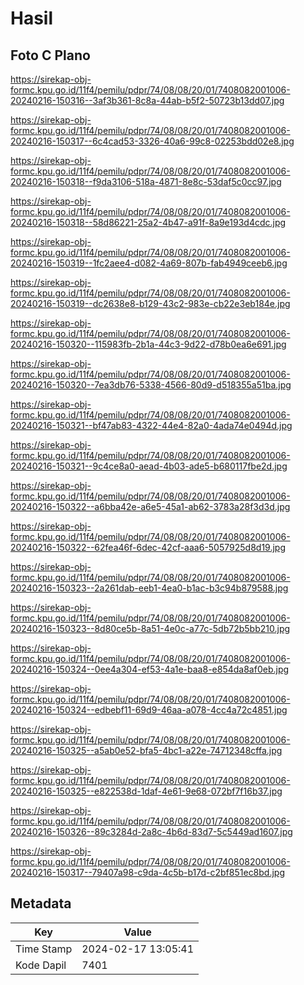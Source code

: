 # Hasil

## Foto C Plano

https://sirekap-obj-formc.kpu.go.id/11f4/pemilu/pdpr/74/08/08/20/01/7408082001006-20240216-150316--3af3b361-8c8a-44ab-b5f2-50723b13dd07.jpg

https://sirekap-obj-formc.kpu.go.id/11f4/pemilu/pdpr/74/08/08/20/01/7408082001006-20240216-150317--6c4cad53-3326-40a6-99c8-02253bdd02e8.jpg

https://sirekap-obj-formc.kpu.go.id/11f4/pemilu/pdpr/74/08/08/20/01/7408082001006-20240216-150318--f9da3106-518a-4871-8e8c-53daf5c0cc97.jpg

https://sirekap-obj-formc.kpu.go.id/11f4/pemilu/pdpr/74/08/08/20/01/7408082001006-20240216-150318--58d86221-25a2-4b47-a91f-8a9e193d4cdc.jpg

https://sirekap-obj-formc.kpu.go.id/11f4/pemilu/pdpr/74/08/08/20/01/7408082001006-20240216-150319--1fc2aee4-d082-4a69-807b-fab4949ceeb6.jpg

https://sirekap-obj-formc.kpu.go.id/11f4/pemilu/pdpr/74/08/08/20/01/7408082001006-20240216-150319--dc2638e8-b129-43c2-983e-cb22e3eb184e.jpg

https://sirekap-obj-formc.kpu.go.id/11f4/pemilu/pdpr/74/08/08/20/01/7408082001006-20240216-150320--115983fb-2b1a-44c3-9d22-d78b0ea6e691.jpg

https://sirekap-obj-formc.kpu.go.id/11f4/pemilu/pdpr/74/08/08/20/01/7408082001006-20240216-150320--7ea3db76-5338-4566-80d9-d518355a51ba.jpg

https://sirekap-obj-formc.kpu.go.id/11f4/pemilu/pdpr/74/08/08/20/01/7408082001006-20240216-150321--bf47ab83-4322-44e4-82a0-4ada74e0494d.jpg

https://sirekap-obj-formc.kpu.go.id/11f4/pemilu/pdpr/74/08/08/20/01/7408082001006-20240216-150321--9c4ce8a0-aead-4b03-ade5-b680117fbe2d.jpg

https://sirekap-obj-formc.kpu.go.id/11f4/pemilu/pdpr/74/08/08/20/01/7408082001006-20240216-150322--a6bba42e-a6e5-45a1-ab62-3783a28f3d3d.jpg

https://sirekap-obj-formc.kpu.go.id/11f4/pemilu/pdpr/74/08/08/20/01/7408082001006-20240216-150322--62fea46f-6dec-42cf-aaa6-5057925d8d19.jpg

https://sirekap-obj-formc.kpu.go.id/11f4/pemilu/pdpr/74/08/08/20/01/7408082001006-20240216-150323--2a261dab-eeb1-4ea0-b1ac-b3c94b879588.jpg

https://sirekap-obj-formc.kpu.go.id/11f4/pemilu/pdpr/74/08/08/20/01/7408082001006-20240216-150323--8d80ce5b-8a51-4e0c-a77c-5db72b5bb210.jpg

https://sirekap-obj-formc.kpu.go.id/11f4/pemilu/pdpr/74/08/08/20/01/7408082001006-20240216-150324--0ee4a304-ef53-4a1e-baa8-e854da8af0eb.jpg

https://sirekap-obj-formc.kpu.go.id/11f4/pemilu/pdpr/74/08/08/20/01/7408082001006-20240216-150324--edbebf11-69d9-46aa-a078-4cc4a72c4851.jpg

https://sirekap-obj-formc.kpu.go.id/11f4/pemilu/pdpr/74/08/08/20/01/7408082001006-20240216-150325--a5ab0e52-bfa5-4bc1-a22e-74712348cffa.jpg

https://sirekap-obj-formc.kpu.go.id/11f4/pemilu/pdpr/74/08/08/20/01/7408082001006-20240216-150325--e822538d-1daf-4e61-9e68-072bf7f16b37.jpg

https://sirekap-obj-formc.kpu.go.id/11f4/pemilu/pdpr/74/08/08/20/01/7408082001006-20240216-150326--89c3284d-2a8c-4b6d-83d7-5c5449ad1607.jpg

https://sirekap-obj-formc.kpu.go.id/11f4/pemilu/pdpr/74/08/08/20/01/7408082001006-20240216-150317--79407a98-c9da-4c5b-b17d-c2bf851ec8bd.jpg


## Metadata

| Key        | Value               |
| ---------- | ------------------- |
| Time Stamp | 2024-02-17 13:05:41 |
| Kode Dapil | 7401                |



